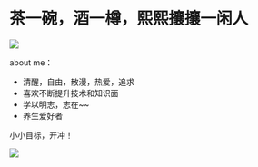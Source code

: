 # 茶一碗，酒一樽，熙熙攘攘一闲人



![](E:\blogproject\ddddkw.github.io\docs\assets\logo.png)

about me：

- 清醒，自由，散漫，热爱，追求
- 喜欢不断提升技术和知识面
- 学以明志，志在~~
- 养生爱好者

小小目标，开冲！

![](E:\blogproject\ddddkw.github.io\docs\assets\goals.png)